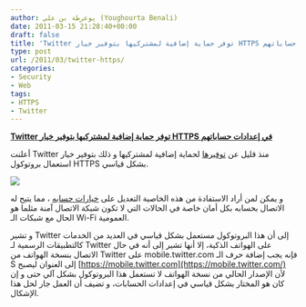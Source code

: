 ```yaml
---
author: يوغرطة بن علي (Youghourta Benali)
date: 2011-03-15 21:28:40+00:00
draft: false
title: 'Twitter توفر حماية إضافية لمشتركيها بتوفير خيار HTTPS في إعدادات حساباتهم '
type: post
url: /2011/03/twitter-https/
categories:
- Security
- Web
tags:
- HTTPS
- Twitter
---
```


[**Twitter توفر حماية إضافية لمشتركيها بتوفير خيار HTTPS في إعدادات حساباتهم**]( https://www.it-scoop.com/2011/03/twitter-https/)


أعلنت Twitter منذ قليل عن [توفيرها](http://blog.twitter.com/2011/03/making-twitter-more-secure-https.html) لحماية إضافية لمشتركيها و ذلك بتوفير خيار استعمال بروتوكول HTTPS بشكل قياسي.


[![](Always%2Buse%2BHTTPS.png )
](https://www.it-scoop.com/2011/03/twitter-https/)


و يمكن لمن أراد الاستفادة من هذه الخاصية التعديل على [خيارات حسابه](https://twitter.com/settings/account) ، مما يتيح له الاتصال بحسابه بكل أمان خاصة في الحالات التي لا تكون شبكة الاتصال آمنة مثلما هو الحال مع شبكات الـ Wi-Fi العمومية.

و تشير Twitter إلى أن هذا البروتوكول مستعمل بشكل قياسي في العديد من الخدمات كالتطبيقات الرسمية لـ Twitter على الهواتف الذكية، إلا أنها تشير إلى أنه في حال الاتصال بنسخة الهواتف من Twitter على mobile.twitter.com فإنه يجب إضافة حرف الـ S إلى العنوان ليصبح [https://mobile.twitter.com](https://mobile.twitter.com/) لأن الإصدار الحالي من نسخة الهواتف لا تستعمل هذا البروتوكول بشكل آلي حتى و إن كان هو المختار بشكل قياسي في إعدادات الحسابات، و تضيف أن العمل جار لحل هذا الإشكال.
